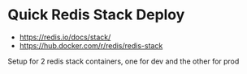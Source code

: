 # Quick Redis Stack Deploy

- https://redis.io/docs/stack/
- https://hub.docker.com/r/redis/redis-stack

Setup for 2 redis stack containers, one for dev and the other for prod
